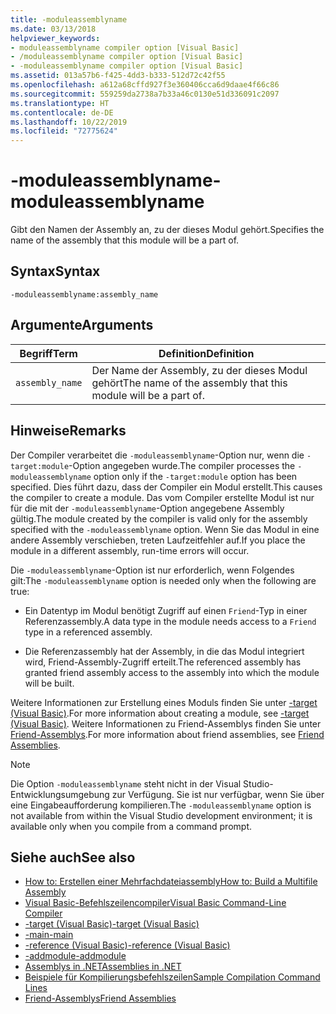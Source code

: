 ```yaml
---
title: -moduleassemblyname
ms.date: 03/13/2018
helpviewer_keywords:
- moduleassemblyname compiler option [Visual Basic]
- /moduleassemblyname compiler option [Visual Basic]
- -moduleassemblyname compiler option [Visual Basic]
ms.assetid: 013a57b6-f425-4dd3-b333-512d72c42f55
ms.openlocfilehash: a612a68cffd927f3e360406cca6d9daae4f66c86
ms.sourcegitcommit: 559259da2738a7b33a46c0130e51d336091c2097
ms.translationtype: HT
ms.contentlocale: de-DE
ms.lasthandoff: 10/22/2019
ms.locfileid: "72775624"
---
```

# <a name="-moduleassemblyname"></a><span data-ttu-id="eff29-102">-moduleassemblyname</span><span class="sxs-lookup"><span data-stu-id="eff29-102">-moduleassemblyname</span></span>
<span data-ttu-id="eff29-103">Gibt den Namen der Assembly an, zu der dieses Modul gehört.</span><span class="sxs-lookup"><span data-stu-id="eff29-103">Specifies the name of the assembly that this module will be a part of.</span></span>  
  
## <a name="syntax"></a><span data-ttu-id="eff29-104">Syntax</span><span class="sxs-lookup"><span data-stu-id="eff29-104">Syntax</span></span>  
  
```console  
-moduleassemblyname:assembly_name  
```  
  
## <a name="arguments"></a><span data-ttu-id="eff29-105">Argumente</span><span class="sxs-lookup"><span data-stu-id="eff29-105">Arguments</span></span>  
  
|<span data-ttu-id="eff29-106">Begriff</span><span class="sxs-lookup"><span data-stu-id="eff29-106">Term</span></span>|<span data-ttu-id="eff29-107">Definition</span><span class="sxs-lookup"><span data-stu-id="eff29-107">Definition</span></span>|  
|---|---|  
|`assembly_name`|<span data-ttu-id="eff29-108">Der Name der Assembly, zu der dieses Modul gehört</span><span class="sxs-lookup"><span data-stu-id="eff29-108">The name of the assembly that this module will be a part of.</span></span>|  
  
## <a name="remarks"></a><span data-ttu-id="eff29-109">Hinweise</span><span class="sxs-lookup"><span data-stu-id="eff29-109">Remarks</span></span>  
 <span data-ttu-id="eff29-110">Der Compiler verarbeitet die `-moduleassemblyname`-Option nur, wenn die `-target:module`-Option angegeben wurde.</span><span class="sxs-lookup"><span data-stu-id="eff29-110">The compiler processes the `-moduleassemblyname` option only if the `-target:module` option has been specified.</span></span> <span data-ttu-id="eff29-111">Dies führt dazu, dass der Compiler ein Modul erstellt.</span><span class="sxs-lookup"><span data-stu-id="eff29-111">This causes the compiler to create a module.</span></span> <span data-ttu-id="eff29-112">Das vom Compiler erstellte Modul ist nur für die mit der `-moduleassemblyname`-Option angegebene Assembly gültig.</span><span class="sxs-lookup"><span data-stu-id="eff29-112">The module created by the compiler is valid only for the assembly specified with the `-moduleassemblyname` option.</span></span> <span data-ttu-id="eff29-113">Wenn Sie das Modul in eine andere Assembly verschieben, treten Laufzeitfehler auf.</span><span class="sxs-lookup"><span data-stu-id="eff29-113">If you place the module in a different assembly, run-time errors will occur.</span></span>  
  
 <span data-ttu-id="eff29-114">Die `-moduleassemblyname`-Option ist nur erforderlich, wenn Folgendes gilt:</span><span class="sxs-lookup"><span data-stu-id="eff29-114">The `-moduleassemblyname` option is needed only when the following are true:</span></span>  
  
- <span data-ttu-id="eff29-115">Ein Datentyp im Modul benötigt Zugriff auf einen `Friend`-Typ in einer Referenzassembly.</span><span class="sxs-lookup"><span data-stu-id="eff29-115">A data type in the module needs access to a `Friend` type in a referenced assembly.</span></span>  
  
- <span data-ttu-id="eff29-116">Die Referenzassembly hat der Assembly, in die das Modul integriert wird, Friend-Assembly-Zugriff erteilt.</span><span class="sxs-lookup"><span data-stu-id="eff29-116">The referenced assembly has granted friend assembly access to the assembly into which the module will be built.</span></span>  
  
 <span data-ttu-id="eff29-117">Weitere Informationen zur Erstellung eines Moduls finden Sie unter [-target (Visual Basic)](../../../visual-basic/reference/command-line-compiler/target.md).</span><span class="sxs-lookup"><span data-stu-id="eff29-117">For more information about creating a module, see [-target (Visual Basic)](../../../visual-basic/reference/command-line-compiler/target.md).</span></span> <span data-ttu-id="eff29-118">Weitere Informationen zu Friend-Assemblys finden Sie unter [Friend-Assemblys](../../../standard/assembly/friend.md).</span><span class="sxs-lookup"><span data-stu-id="eff29-118">For more information about friend assemblies, see [Friend Assemblies](../../../standard/assembly/friend.md).</span></span>  
  
> [!NOTE]
> <span data-ttu-id="eff29-119">Die Option `-moduleassemblyname` steht nicht in der Visual Studio-Entwicklungsumgebung zur Verfügung. Sie ist nur verfügbar, wenn Sie über eine Eingabeaufforderung kompilieren.</span><span class="sxs-lookup"><span data-stu-id="eff29-119">The `-moduleassemblyname` option is not available from within the Visual Studio development environment; it is available only when you compile from a command prompt.</span></span>  
  
## <a name="see-also"></a><span data-ttu-id="eff29-120">Siehe auch</span><span class="sxs-lookup"><span data-stu-id="eff29-120">See also</span></span>

- [<span data-ttu-id="eff29-121">How to: Erstellen einer Mehrfachdateiassembly</span><span class="sxs-lookup"><span data-stu-id="eff29-121">How to: Build a Multifile Assembly</span></span>](../../../framework/app-domains/build-multifile-assembly.md)
- [<span data-ttu-id="eff29-122">Visual Basic-Befehlszeilencompiler</span><span class="sxs-lookup"><span data-stu-id="eff29-122">Visual Basic Command-Line Compiler</span></span>](../../../visual-basic/reference/command-line-compiler/index.md)
- [<span data-ttu-id="eff29-123">-target (Visual Basic)</span><span class="sxs-lookup"><span data-stu-id="eff29-123">-target (Visual Basic)</span></span>](../../../visual-basic/reference/command-line-compiler/target.md)
- [<span data-ttu-id="eff29-124">-main</span><span class="sxs-lookup"><span data-stu-id="eff29-124">-main</span></span>](../../../visual-basic/reference/command-line-compiler/main.md)
- [<span data-ttu-id="eff29-125">-reference (Visual Basic)</span><span class="sxs-lookup"><span data-stu-id="eff29-125">-reference (Visual Basic)</span></span>](../../../visual-basic/reference/command-line-compiler/reference.md)
- [<span data-ttu-id="eff29-126">-addmodule</span><span class="sxs-lookup"><span data-stu-id="eff29-126">-addmodule</span></span>](../../../visual-basic/reference/command-line-compiler/addmodule.md)
- [<span data-ttu-id="eff29-127">Assemblys in .NET</span><span class="sxs-lookup"><span data-stu-id="eff29-127">Assemblies in .NET</span></span>](../../../standard/assembly/index.md)
- [<span data-ttu-id="eff29-128">Beispiele für Kompilierungsbefehlszeilen</span><span class="sxs-lookup"><span data-stu-id="eff29-128">Sample Compilation Command Lines</span></span>](../../../visual-basic/reference/command-line-compiler/sample-compilation-command-lines.md)
- [<span data-ttu-id="eff29-129">Friend-Assemblys</span><span class="sxs-lookup"><span data-stu-id="eff29-129">Friend Assemblies</span></span>](../../../standard/assembly/friend.md)
